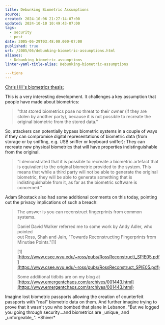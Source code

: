```yaml
---
title: Debunking Biometric Assumptions
source: 
created: 2024-10-06 21:27:14-07:00
updated: 2024-10-10 10:49:43-07:00
tags:
  - security
  - post
date: 2005-06-29T03:48:00.000-07:00
published: true
url: /2005/06/debunking-biometric-assumptions.html
aliases:
  - Debunking-biometric-assumptions
linter-yaml-title-alias: Debunking-biometric-assumptions

---tions
---
```



[Chris Hill's biometrics thesis:](https://chris.fornax.net/biometrics.html)  
  
This is a very interesting development. It challenges a key assumption that people have made about biometrics:  
  

> "that stored biometrics pose no threat to their owner (if they are stolen by another party), because it is not possible to recreate the original biometric from the stored data."  

  
  
So, attackers can potentially bypass biometric systems in a couple of ways if they can compromise digital representations of biometric data (from storage or by sniffing, e.g. USB sniffer or keyboard sniffer): They can recreate new physical biometrics that will have properties indistinguishable from the original.  
  

>   
> "I demonstrated that it is possible to recreate a biometric artefact that is equivalent to the original biometric provided to the system. This means that while a third party will not be able to generate the original biometric, they will be able to generate something that is indistinguishable from it, as far as the biometric software is concerned."  

  
  
Adam Shostack also had some additional comments on this today, pointing out the privacy implications of such a breach:  
  

>   
> The answer is you can reconstruct fingerprints from common systems.  
>   
> Daniel David Walker referred me to some work by Andy Adler, who pointed  
> out Ross, Shah and Jain, "Towards Reconstructing Fingerprints from  
> Minutiae Points."\[1\]  
>   
> \[1\] [https://www.csee.wvu.edu/~ross/pubs/RossReconstruct\_SPIE05.pdf](https://www.csee.wvu.edu/~ross/pubs/RossReconstruct_SPIE05.pdf)  
>   
> Some additional tidbits are on my blog at  
> [https://www.emergentchaos.com/archives/001443.html](https://www.emergentchaos.com/archives/001443.html)  

  
  
Imagine lost biometric passports allowing the creation of counterfeit passports with "real" biometric data on them. And further imagine trying to prove that it wasn't you who bombed that plane in Lebanon. "But we logged you going through security...and biometrics are \_unique\_ and \_unforgeable\_". \*Shiver\*